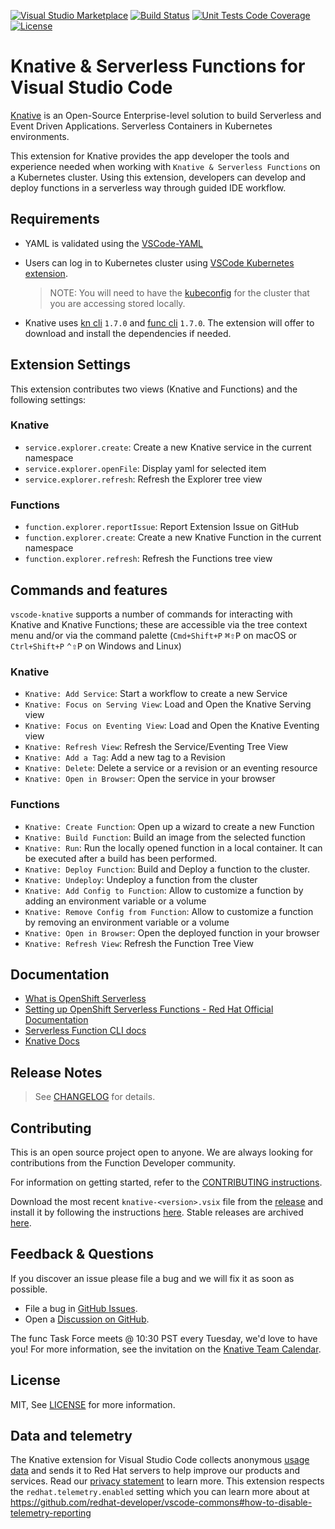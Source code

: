 
[![Visual Studio Marketplace](https://img.shields.io/visual-studio-marketplace/v/redhat.vscode-knative?style=for-the-badge&label=VS%20Marketplace&logo=visual-studio-code)](https://marketplace.visualstudio.com/items?itemName=redhat.vscode-knative)
[![Build Status](https://img.shields.io/github/workflow/status/redhat-developer/vscode-knative/CI?logo=github&style=for-the-badge)](https://github.com/redhat-developer/vscode-knative/actions?query=workflow%3ACI)
[![Unit Tests Code Coverage](https://img.shields.io/codecov/c/github/redhat-developer/vscode-knative?logo=codecov&style=for-the-badge)](https://codecov.io/gh/redhat-developer/vscode-knative/branch/main/graph/badge.svg)
[![License](https://img.shields.io/badge/license-MIT-brightgreen.svg?style=for-the-badge)](https://github.com/redhat-developer/vscode-knative/blob/main/LICENSE)

# Knative & Serverless Functions for Visual Studio Code

[Knative](https://knative.dev/docs/) is an Open-Source Enterprise-level solution to build Serverless and Event Driven Applications. Serverless Containers in Kubernetes environments.

This extension for Knative provides the app developer the tools and experience needed when working with `Knative & Serverless Functions` on a Kubernetes cluster. Using this extension, developers can develop and deploy functions in a serverless way through guided IDE workflow.

## Requirements

* YAML is validated using the [VSCode-YAML](https://marketplace.visualstudio.com/items?itemName=redhat.vscode-yaml)

* Users can log in to Kubernetes cluster using [VSCode Kubernetes extension](https://marketplace.visualstudio.com/items?itemName=ms-kubernetes-tools.vscode-kubernetes-tools).

  > NOTE: You will need to have the [kubeconfig](https://kubernetes.io/docs/concepts/configuration/organize-cluster-access-kubeconfig/#the-kubeconfig-environment-variable) for the cluster that you are accessing stored locally.

*  Knative uses [kn cli](https://github.com/knative/client) `1.7.0` and [func cli](https://github.com/knative/func) `1.7.0`. The extension will offer to download and install the dependencies if needed.

## Extension Settings

This extension contributes two views (Knative and Functions) and the following settings:

### Knative

* `service.explorer.create`: Create a new Knative service in the current namespace
* `service.explorer.openFile`: Display yaml for selected item
* `service.explorer.refresh`: Refresh the Explorer tree view

### Functions

* `function.explorer.reportIssue`: Report Extension Issue on GitHub
* `function.explorer.create`: Create a new Knative Function in the current namespace
* `function.explorer.refresh`: Refresh the Functions tree view

## Commands and features

`vscode-knative` supports a number of commands for interacting with Knative and Knative Functions; these are accessible via the tree context menu and/or via the command palette (`Cmd+Shift+P` <kbd>⌘⇧P</kbd> on macOS or `Ctrl+Shift+P` <kbd>⌃⇧P</kbd> on Windows and Linux)

### Knative

* `Knative: Add Service`: Start a workflow to create a new Service
* `Knative: Focus on Serving View`: Load and Open the Knative Serving view
* `Knative: Focus on Eventing View`: Load and Open the Knative Eventing view
* `Knative: Refresh View`: Refresh the Service/Eventing Tree View
* `Knative: Add a Tag`: Add a new tag to a Revision
* `Knative: Delete`: Delete a service or a revision or an eventing resource
* `Knative: Open in Browser`: Open the service in your browser

### Functions

* `Knative: Create Function`: Open up a wizard to create a new Function
* `Knative: Build Function`: Build an image from the selected function
* `Knative: Run`: Run the locally opened function in a local container. It can be executed after a build has been performed.
* `Knative: Deploy Function`: Build and Deploy a function to the cluster.
* `Knative: Undeploy`: Undeploy a function from the cluster
* `Knative: Add Config to Function`: Allow to customize a function by adding an environment variable or a volume
* `Knative: Remove Config from Function`: Allow to customize a function by removing an environment variable or a volume
* `Knative: Open in Browser`: Open the deployed function in your browser
* `Knative: Refresh View`: Refresh the Function Tree View

## Documentation

- [What is OpenShift Serverless](https://www.redhat.com/en/technologies/cloud-computing/openshift/serverless)
- [Setting up OpenShift Serverless Functions - Red Hat Official Documentation](https://docs.openshift.com/container-platform/4.11/serverless/functions/serverless-functions-setup.html)
- [Serverless Function CLI docs](https://github.com/knative/func)
- [Knative Docs](https://knative.dev/docs/)

## Release Notes

> See [CHANGELOG](CHANGELOG.md) for details.

## Contributing

This is an open source project open to anyone. We are always looking for contributions from the Function Developer community.

For information on getting started, refer to the [CONTRIBUTING instructions](CONTRIBUTING.md).

Download the most recent `knative-<version>.vsix` file from the [release](https://github.com/redhat-developer/vscode-knative/releases) and install it by following the instructions [here](https://code.visualstudio.com/docs/editor/extension-gallery#_install-from-a-vsix). Stable releases are archived [here](https://download.jboss.org/jbosstools/adapters/stable/vscode-knative/).

## Feedback & Questions

If you discover an issue please file a bug and we will fix it as soon as possible.
* File a bug in [GitHub Issues](https://github.com/redhat-developer/vscode-knative/issues).
* Open a [Discussion on GitHub](https://github.com/redhat-developer/vscode-knative/discussions).

The func Task Force meets @ 10:30 PST every Tuesday, we'd love to have you! For more information, see the invitation on the [Knative Team Calendar](https://calendar.google.com/calendar/u/0/embed?src=knative.team_9q83bg07qs5b9rrslp5jor4l6s@group.calendar.google.com).

## License

MIT, See [LICENSE](LICENSE) for more information.

## Data and telemetry

The Knative extension for Visual Studio Code collects anonymous [usage data](USAGE_DATA.md) and sends it to Red Hat servers to help improve our products and services. Read our [privacy statement](https://developers.redhat.com/article/tool-data-collection) to learn more. This extension respects the `redhat.telemetry.enabled` setting which you can learn more about at https://github.com/redhat-developer/vscode-commons#how-to-disable-telemetry-reporting



